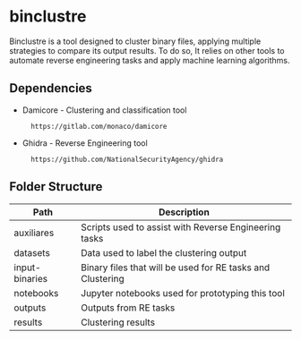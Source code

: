# binclustre
Binclustre is a tool designed to cluster binary files, applying multiple strategies to compare its output results.
To do so, It relies on other tools to automate reverse engineering tasks and apply machine learning algorithms.

## Dependencies
- Damicore - Clustering and classification tool

        https://gitlab.com/monaco/damicore

- Ghidra - Reverse Engineering tool

        https://github.com/NationalSecurityAgency/ghidra

## Folder Structure
| Path | Description |
|------|-------------|
|auxiliares | Scripts used to assist with Reverse Engineering tasks |
|datasets | Data used to label the clustering output |
|input-binaries | Binary files that will be used for RE tasks and Clustering |
|notebooks | Jupyter notebooks used for prototyping this tool |
|outputs | Outputs from RE tasks |
|results | Clustering results |